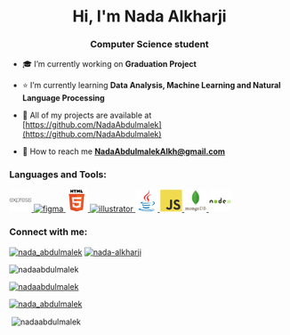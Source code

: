 <h1 align="center">Hi, I'm Nada Alkharji</h1>
<h3 align="center">Computer Science student</h3>

- 🎓 I’m currently working on **Graduation Project**

- ⭐ I’m currently learning **Data Analysis, Machine Learning and Natural Language Processing**

- 📍 All of my projects are available at [https://github.com/NadaAbdulmalek](https://github.com/NadaAbdulmalek)

- 📧 How to reach me **NadaAbdulmalekAlkh@gmail.com**

<h3 align="left">Languages and Tools:</h3>
<p align="left"> <a href="https://expressjs.com" target="_blank" rel="noreferrer"> <img src="https://raw.githubusercontent.com/devicons/devicon/master/icons/express/express-original-wordmark.svg" alt="express" width="40" height="40"/> </a> <a href="https://www.figma.com/" target="_blank" rel="noreferrer"> <img src="https://www.vectorlogo.zone/logos/figma/figma-icon.svg" alt="figma" width="40" height="40"/> </a> <a href="https://www.w3.org/html/" target="_blank" rel="noreferrer"> <img src="https://raw.githubusercontent.com/devicons/devicon/master/icons/html5/html5-original-wordmark.svg" alt="html5" width="40" height="40"/> </a> <a href="https://www.adobe.com/in/products/illustrator.html" target="_blank" rel="noreferrer"> <img src="https://www.vectorlogo.zone/logos/adobe_illustrator/adobe_illustrator-icon.svg" alt="illustrator" width="40" height="40"/> </a> <a href="https://www.java.com" target="_blank" rel="noreferrer"> <img src="https://raw.githubusercontent.com/devicons/devicon/master/icons/java/java-original.svg" alt="java" width="40" height="40"/> </a> <a href="https://developer.mozilla.org/en-US/docs/Web/JavaScript" target="_blank" rel="noreferrer"> <img src="https://raw.githubusercontent.com/devicons/devicon/master/icons/javascript/javascript-original.svg" alt="javascript" width="40" height="40"/> </a> <a href="https://www.mongodb.com/" target="_blank" rel="noreferrer"> <img src="https://raw.githubusercontent.com/devicons/devicon/master/icons/mongodb/mongodb-original-wordmark.svg" alt="mongodb" width="40" height="40"/> </a> <a href="https://nodejs.org" target="_blank" rel="noreferrer"> <img src="https://raw.githubusercontent.com/devicons/devicon/master/icons/nodejs/nodejs-original-wordmark.svg" alt="nodejs" width="40" height="40"/> </a> </p>

<h3 align="left">Connect with me:</h3>
<p align="left">
<a href="https://twitter.com/nada_abdulmalek" target="blank"><img align="center" src="https://raw.githubusercontent.com/rahuldkjain/github-profile-readme-generator/master/src/images/icons/Social/twitter.svg" alt="nada_abdulmalek" height="30" width="40" /></a>
<a href="https://linkedin.com/in/nada-alkharji" target="blank"><img align="center" src="https://raw.githubusercontent.com/rahuldkjain/github-profile-readme-generator/master/src/images/icons/Social/linked-in-alt.svg" alt="nada-alkharji" height="30" width="40" /></a>
</p>

<p align="left"> <img src="https://komarev.com/ghpvc/?username=nadaabdulmalek&label=Profile%20views&color=0e75b6&style=flat" alt="nadaabdulmalek" /> </p>

<p align="left"> <a href="https://github.com/ryo-ma/github-profile-trophy"><img src="https://github-profile-trophy.vercel.app/?username=nadaabdulmalek" alt="nadaabdulmalek" /></a> </p>

<p align="left"> <a href="https://twitter.com/nada_abdulmalek" target="blank"><img src="https://img.shields.io/twitter/follow/nada_abdulmalek?logo=twitter&style=for-the-badge" alt="nada_abdulmalek" /></a> </p>

<p>&nbsp;<img align="center" src="https://github-readme-stats.vercel.app/api?username=nadaabdulmalek&show_icons=true&locale=en" alt="nadaabdulmalek" /></p>

